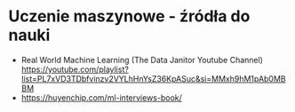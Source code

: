 # Uczenie maszynowe - źródła do nauki
* Real World Machine Learning (The Data Janitor Youtube Channel) https://youtube.com/playlist?list=PL7xVD3TDbfvinzv2VYLhHnYsZ36KpASuc&si=MMxh9hM1pAb0MBBM
* https://huyenchip.com/ml-interviews-book/

